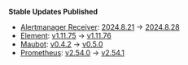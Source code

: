 **Stable Updates Published**

* [Alertmanager Receiver](https://github.com/metio/matrix-alertmanager-receiver): [2024.8.21](https://github.com/metio/matrix-alertmanager-receiver/releases/tag/2024.8.21) -> [2024.8.28](https://github.com/metio/matrix-alertmanager-receiver/releases/tag/2024.8.28)
* [Element](https://github.com/element-hq/element-web): [v1.11.75](https://github.com/element-hq/element-web/releases/tag/v1.11.75) -> [v1.11.76](https://github.com/element-hq/element-web/releases/tag/v1.11.76)
* [Maubot](https://mau.dev/maubot/maubot): [v0.4.2](https://mau.dev/maubot/maubot/-/tags/v0.4.2) -> [v0.5.0](https://mau.dev/maubot/maubot/-/tags/v0.5.0)
* [Prometheus](https://github.com/prometheus/prometheus): [v2.54.0](https://github.com/prometheus/prometheus/releases/tag/v2.54.0) -> [v2.54.1](https://github.com/prometheus/prometheus/releases/tag/v2.54.1)
